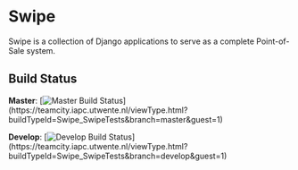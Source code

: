 Swipe
=====

Swipe is a collection of Django applications to serve as a complete Point-of-Sale system.

Build Status
------------
**Master**: [![Master Build Status](https://teamcity.iapc.utwente.nl/app/rest/builds/buildType:\(id:Swipe_SwipeTests\),branch:master/statusIcon)](https://teamcity.iapc.utwente.nl/viewType.html?buildTypeId=Swipe_SwipeTests&branch=master&guest=1)


**Develop**: [![Develop Build Status](https://teamcity.iapc.utwente.nl/app/rest/builds/buildType:\(id:Swipe_SwipeTests\),branch:develop/statusIcon)](https://teamcity.iapc.utwente.nl/viewType.html?buildTypeId=Swipe_SwipeTests&branch=develop&guest=1)